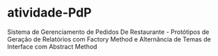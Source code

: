 # atividade-PdP
Sistema de Gerenciamento de Pedidos De Restaurante - Protótipos de Geração de Relatórios com Factory Method e Alternância de Temas de Interface com Abstract Method
